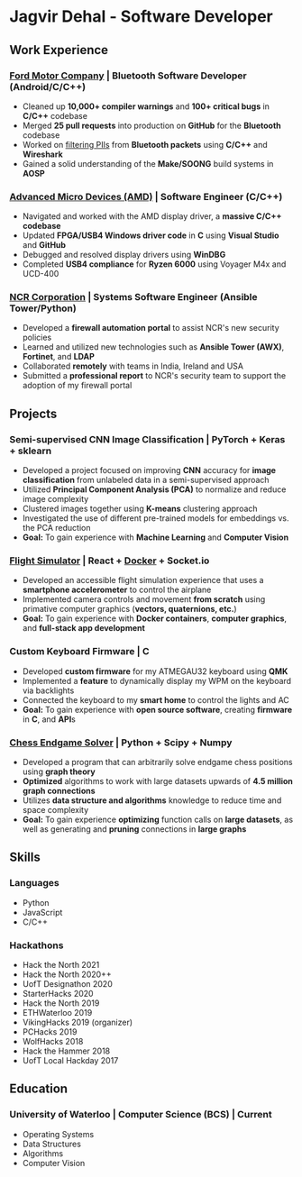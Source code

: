 # Jagvir Dehal - Software Developer
## Work Experience
### [Ford Motor Company](https://ford.com/) | Bluetooth Software Developer (Android/C/C++)
- Cleaned up **10,000+ compiler warnings** and **100+ critical bugs** in **C/C++** codebase
- Merged **25 pull requests** into production on **GitHub** for the **Bluetooth** codebase
- Worked on [filtering PIIs](https://www.bluetooth.com/specifications/specs/core-specification-5-4/) from **Bluetooth packets** using **C/C++** and **Wireshark**
- Gained a solid understanding of the **Make/SOONG** build systems in **AOSP**

### [Advanced Micro Devices (AMD)](https://amd.com/) | Software Engineer (C/C++)
- Navigated and worked with the AMD display driver, a **massive C/C++ codebase**
- Updated **FPGA/USB4 Windows driver code** in **C** using **Visual Studio** and **GitHub**
- Debugged and resolved display drivers using **WinDBG**
- Completed **USB4 compliance** for **Ryzen 6000** using Voyager M4x and UCD-400

### [NCR Corporation](https://www.ncr.com/) | Systems Software Engineer (Ansible Tower/Python)
- Developed a **firewall automation portal** to assist NCR's new security policies
- Learned and utilized new technologies such as **Ansible Tower (AWX)**, **Fortinet**, and **LDAP**
- Collaborated **remotely** with teams in India, Ireland and USA
- Submitted a **professional report** to NCR's security team to support the adoption of my firewall portal

## Projects
### Semi-supervised CNN Image Classification | PyTorch + Keras + sklearn
- Developed a project focused on improving **CNN** accuracy for **image classification** from unlabeled data in a semi-supervised approach
- Utilized **Principal Component Analysis (PCA)** to normalize and reduce image complexity
- Clustered images together using **K-means** clustering approach
- Investigated the use of different pre-trained models for embeddings vs. the PCA reduction
- **Goal:** To gain experience with **Machine Learning** and **Computer Vision**

### [Flight Simulator](https://github.com/jagvirdehal/flight-sim) | React + [Docker](https://hub.docker.com/repository/docker/jdehal/flight-sim/general) + Socket.io
- Developed an accessible flight simulation experience that uses a **smartphone accelerometer** to control the airplane
- Implemented camera controls and movement **from scratch** using primative computer graphics (**vectors, quaternions, etc.**)
- **Goal:** To gain experience with **Docker containers**, **computer graphics**, and **full-stack app development**

### Custom Keyboard Firmware | C
- Developed **custom firmware** for my ATMEGAU32 keyboard using **QMK**
- Implemented a **feature** to dynamically display my WPM on the keyboard via backlights
- Connected the keyboard to my **smart home** to control the lights and AC
- **Goal:** To gain experience with **open source software**, creating **firmware** in **C**, and **API**s

### [Chess Endgame Solver](https://github.com/jagvirdehal/chess) | Python + Scipy + Numpy
- Developed a program that can arbitrarily solve endgame chess positions using **graph theory**
- **Optimized** algorithms to work with large datasets upwards of **4.5 million graph connections**
- Utilizes **data structure and algorithms** knowledge to reduce time and space complexity
- **Goal:** To gain experience **optimizing** function calls on **large datasets**, as well as generating 
and **pruning** connections in **large graphs**

## Skills
### Languages
- Python
- JavaScript
- C/C++

### Hackathons
- Hack the North 2021
- Hack the North 2020++
- UofT Designathon 2020
- StarterHacks 2020
- Hack the North 2019
- ETHWaterloo 2019
- VikingHacks 2019 (organizer)
- PCHacks 2019
- WolfHacks 2018
- Hack the Hammer 2018
- UofT Local Hackday 2017

## Education
### University of Waterloo | Computer Science (BCS) | Current
- Operating Systems
- Data Structures
- Algorithms
- Computer Vision
